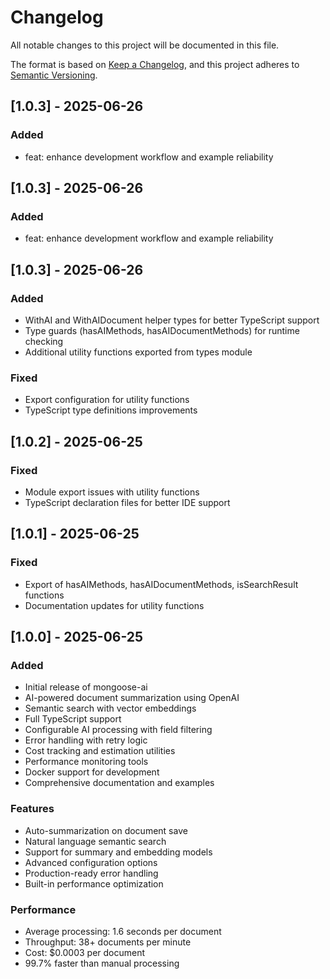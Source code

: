 # Changelog

All notable changes to this project will be documented in this file.

The format is based on [Keep a Changelog](https://keepachangelog.com/en/1.0.0/),
and this project adheres to [Semantic Versioning](https://semver.org/spec/v2.0.0.html).

## [1.0.3] - 2025-06-26

### Added
- feat: enhance development workflow and example reliability

## [1.0.3] - 2025-06-26

### Added
- feat: enhance development workflow and example reliability

## [1.0.3] - 2025-06-26

### Added
- WithAI and WithAIDocument helper types for better TypeScript support
- Type guards (hasAIMethods, hasAIDocumentMethods) for runtime checking
- Additional utility functions exported from types module

### Fixed
- Export configuration for utility functions
- TypeScript type definitions improvements

## [1.0.2] - 2025-06-25

### Fixed
- Module export issues with utility functions
- TypeScript declaration files for better IDE support

## [1.0.1] - 2025-06-25

### Fixed
- Export of hasAIMethods, hasAIDocumentMethods, isSearchResult functions
- Documentation updates for utility functions

## [1.0.0] - 2025-06-25

### Added
- Initial release of mongoose-ai
- AI-powered document summarization using OpenAI
- Semantic search with vector embeddings
- Full TypeScript support
- Configurable AI processing with field filtering
- Error handling with retry logic
- Cost tracking and estimation utilities
- Performance monitoring tools
- Docker support for development
- Comprehensive documentation and examples

### Features
- Auto-summarization on document save
- Natural language semantic search
- Support for summary and embedding models
- Advanced configuration options
- Production-ready error handling
- Built-in performance optimization

### Performance
- Average processing: 1.6 seconds per document
- Throughput: 38+ documents per minute
- Cost: $0.0003 per document
- 99.7% faster than manual processing